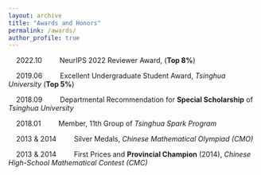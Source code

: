 ```yaml
---
layout: archive
title: "Awards and Honors"
permalink: /awards/
author_profile: true
---
```



&nbsp; &nbsp; 2022.10 &nbsp; &nbsp; &nbsp; &nbsp; NeurIPS 2022 Reviewer Award, (**Top 8%**)

&nbsp; &nbsp; 2019.06 &nbsp; &nbsp; &nbsp; &nbsp; Excellent Undergraduate Student Award, *Tsinghua University* (**Top 5%**)

&nbsp; &nbsp; 2018.09 &nbsp; &nbsp; &nbsp; &nbsp; Departmental Recommendation for **Special Scholarship** of *Tsinghua University*

&nbsp; &nbsp; 2018.01 &nbsp; &nbsp; &nbsp; &nbsp; Member, 11th Group of *Tsinghua Spark Program*

&nbsp; &nbsp; 2013 &amp; 2014 &nbsp; &nbsp; &nbsp; &nbsp; Silver Medals, *Chinese Mathematical Olympiad (CMO)*

&nbsp; &nbsp; 2013 &amp; 2014 &nbsp; &nbsp; &nbsp; &nbsp; First Prices and **Provincial Champion** (2014), *Chinese High-School Mathematical Contest (CMC)*


